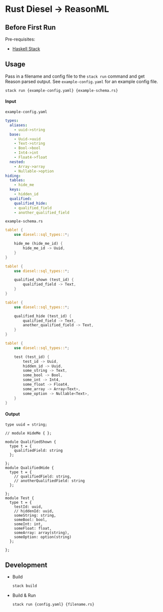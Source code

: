 # Rust Diesel -> ReasonML 

## Before First Run
Pre-requisites: 
- [Haskell Stack](https://docs.haskellstack.org/en/stable/README/)

## Usage
Pass in a filename and config file to the `stack run` command and get Reason 
parsed output. See `example-config.yaml` for an example config file.

```
stack run {example-config.yaml} {example-schema.rs}
```

#### Input
`example-config.yaml`
```yaml
types:
  aliases:
    - uuid->string
  base:
    - Uuid->uuid
    - Text->string
    - Bool->bool
    - Int4->int
    - Float4->float
  nested:
    - Array->array
    - Nullable->option
hiding:
  tables: 
    - hide_me 
  keys: 
    - hidden_id
  qualified:
    qualified_hide:
    - qualified_field
    - another_qualified_field
```

`example-schema.rs`
```rust
table! {
    use diesel::sql_types::*;

    hide_me (hide_me_id) {
        hide_me_id -> Uuid,
    }
}

table! {
    use diesel::sql_types::*;

    qualified_shown (test_id) {
        qualified_field -> Text,
    }
}

table! {
    use diesel::sql_types::*;

    qualified_hide (test_id) {
        qualified_field -> Text,
        another_qualified_field -> Text,
    }
}

table! {
    use diesel::sql_types::*;

    test (test_id) {
        test_id -> Uuid,
        hidden_id -> Uuid,
        some_string -> Text,
        some_bool -> Bool,
        some_int -> Int4,
        some_float -> Float4,
        some_array -> Array<Text>,
        some_option -> Nullable<Text>,
    }
}
```
#### Output
```reason
type uuid = string;

// module HideMe { };

module QualifiedShown {
  type t = {
    qualifiedField: string
  };

};
module QualifiedHide {
  type t = {
    // qualifiedField: string,
    // anotherQualifiedField: string
  };

};
module Test {
  type t = {
    testId: uuid,
    // hiddenId: uuid,
    someString: string,
    someBool: bool,
    someInt: int,
    someFloat: float,
    someArray: array(string),
    someOption: option(string)
  };

};
```

## Development

- Build
    ```bash
    stack build
    ```
- Build & Run
    ```bash
    stack run {config.yaml} {filename.rs} 
    ```

